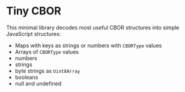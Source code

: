 # Tiny CBOR

This minimal library decodes most useful CBOR structures into simple JavaScript
structures:

- Maps with keys as strings or numbers with `CBORType` values
- Arrays of `CBORType` values
- numbers
- strings
- byte strings as `Uint8Array`
- booleans
- null and undefined
